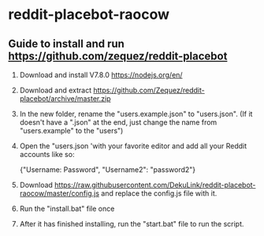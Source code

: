 # reddit-placebot-raocow
Guide to install and run https://github.com/zequez/reddit-placebot
------
1. Download and install V7.8.0 https://nodejs.org/en/
 
2. Download and extract https://github.com/Zequez/reddit-placebot/archive/master.zip

3. In the new folder, rename the "users.example.json" to "users.json". (If it doesn't have a ".json" at the end, just change the name from "users.example" to the "users")
 
4. Open the "users.json 'with your favorite editor and add all your Reddit accounts like so:

   {"Username: Password", "Username2": "password2"}
 
5. Download https://raw.githubusercontent.com/DekuLink/reddit-placebot-raocow/master/config.js and replace the config.js file with it.

6. Run the "install.bat" file once

7. After it has finished installing, run the "start.bat" file to run the script.
